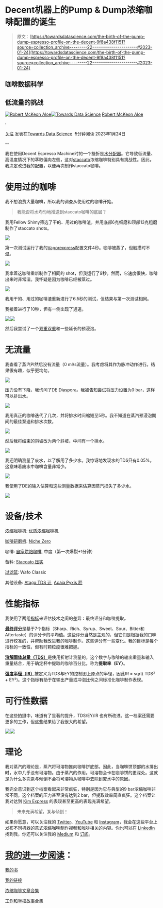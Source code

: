 # Decent机器上的Pump & Dump浓缩咖啡配置的诞生

> 原文：[https://towardsdatascience.com/the-birth-of-the-pump-dump-espresso-profile-on-the-decent-9f8a438f1151?source=collection_archive---------22-----------------------#2023-01-24](https://towardsdatascience.com/the-birth-of-the-pump-dump-espresso-profile-on-the-decent-9f8a438f1151?source=collection_archive---------22-----------------------#2023-01-24)

## 咖啡数据科学

## 低流量的挑战

[](https://rmckeon.medium.com/?source=post_page-----9f8a438f1151--------------------------------)[![Robert McKeon Aloe](../Images/ab747f7e39f9f4fdf10d92041d4dc37c.png)](https://rmckeon.medium.com/?source=post_page-----9f8a438f1151--------------------------------)[](https://towardsdatascience.com/?source=post_page-----9f8a438f1151--------------------------------)[![Towards Data Science](../Images/a6ff2676ffcc0c7aad8aaf1d79379785.png)](https://towardsdatascience.com/?source=post_page-----9f8a438f1151--------------------------------) [Robert McKeon Aloe](https://rmckeon.medium.com/?source=post_page-----9f8a438f1151--------------------------------)

·

[关注](https://medium.com/m/signin?actionUrl=https%3A%2F%2Fmedium.com%2F_%2Fsubscribe%2Fuser%2Fae592466d35f&operation=register&redirect=https%3A%2F%2Ftowardsdatascience.com%2Fthe-birth-of-the-pump-dump-espresso-profile-on-the-decent-9f8a438f1151&user=Robert+McKeon+Aloe&userId=ae592466d35f&source=post_page-ae592466d35f----9f8a438f1151---------------------post_header-----------) 发表在[Towards Data Science](https://towardsdatascience.com/?source=post_page-----9f8a438f1151--------------------------------) ·5分钟阅读·2023年1月24日[](https://medium.com/m/signin?actionUrl=https%3A%2F%2Fmedium.com%2F_%2Fvote%2Ftowards-data-science%2F9f8a438f1151&operation=register&redirect=https%3A%2F%2Ftowardsdatascience.com%2Fthe-birth-of-the-pump-dump-espresso-profile-on-the-decent-9f8a438f1151&user=Robert+McKeon+Aloe&userId=ae592466d35f&source=-----9f8a438f1151---------------------clap_footer-----------)

--

[](https://medium.com/m/signin?actionUrl=https%3A%2F%2Fmedium.com%2F_%2Fbookmark%2Fp%2F9f8a438f1151&operation=register&redirect=https%3A%2F%2Ftowardsdatascience.com%2Fthe-birth-of-the-pump-dump-espresso-profile-on-the-decent-9f8a438f1151&source=-----9f8a438f1151---------------------bookmark_footer-----------)

我在使用Decent Espresso Machine时的一个挫折是[水分配器](https://medium.com/@rmckeon/water-distribution-for-espresso-cd361bc0734)。它导致低流量、高温度情况下的萃取偏向左侧，这对[staccato](/staccato-espresso-is-fundamentally-better-than-regular-espresso-e73e88337127)浓缩咖啡特别具有挑战性。因此，我决定改进我的配置，以便再次制作staccato咖啡。

# 使用过的咖啡

我不想浪费大量咖啡，所以我的调查从使用过的咖啡开始。

> 我能否将水均匀地推送到staccato咖啡的底层？

我用Fellow Shimy筛选了干的、用过的咖啡渣，并用底部6克细磨和顶部13克粗磨制作了staccato shots。

![](../Images/f20e3ed435ef3ddb886470186cd94cc2.png)

第一次测试运行了我的[Vaporexpress](/debugging-vaporexpress-profile-espresso-shots-bfe050dcca0a)配置文件4秒。咖啡被蒸了，但触摸时不湿。

![](../Images/15dbc943ddd3587e69d1679f38d98fcc.png)

我拿着这咖啡重新制作了相同的 shot，但我运行了9秒。然而，它速度很快，咖啡出来时非常湿。我怀疑是因为咖啡已经被蒸过。

![](../Images/3f86f9fa9e2e55a8a04a086ac4605740.png)

我用干的、用过的咖啡渣重新进行了6.5秒的测试，但结果与第一次测试相同。

我接着进行了10秒，但有一侧出现了通道。

![](../Images/9d40fa7968ca1b8f125d924fda68b972.png)![](../Images/8cc9b1b12a872afa912c41c244efd478.png)

然后我尝试了一个[双重双重](/designing-the-double-double-sudo-staccato-espresso-shot-5c435c292672)和一些延长的预浸泡。

# 无流量

我查看了蒸汽PI然后没有流量（0 ml/s流量）。我考虑将其作为脉冲动作进行。结果很有趣，似乎更均匀。

![](../Images/cb108db477a74fc4a86db67a23f0067b.png)

压力没有下降，我询问了DE Diaspora。我被告知尝试将压力设置为0 bar，这样可以排出水。

![](../Images/c5769bcbf43abe046fb1ce087f2cb650.png)

我用真正的咖啡迭代了几次，并将排水时间缩短至5秒。我不知道在蒸汽预浸泡期间的最佳泵送和排水次数。

![](../Images/5455e7e84401243dfa2253f427e4fe94.png)

然后我将结束的斜坡改为两个斜坡，中间有一个排水。

![](../Images/31e0156e4cd0112771ecbf6797fbf782.png)

我还明确测量了废水，以了解用了多少水。我惊讶地发现水的TDS只有0.05%，这意味着废水中咖啡含量非常少。

![](../Images/7216fd8b4a324c0583d81a6056aa7b81.png)

我使用了DE的输入估算和这些测量数据来估算因蒸汽损失了多少水。

![](../Images/a821d55bcd224ae02329b31bf9faf8bb.png)

# 设备/技术

[浓缩咖啡机](/taxonomy-of-lever-espresso-machines-f32d111688f1): [优质浓缩咖啡机](/developing-a-decent-profile-for-espresso-c2750bed053f)

[咖啡研磨机](/rok-beats-niche-zero-part-1-7957ec49840d): [Niche Zero](https://youtu.be/2F_0bPW7ZPw)

咖啡: [自家烘焙咖啡](https://rmckeon.medium.com/coffee-roasting-splash-page-780b0c3242ea), 中度（第一次爆裂+1分钟）

备料: [Staccato 压实](/staccato-tamping-improving-espresso-without-a-sifter-b22de5db28f6)

[过滤篮](https://rmckeon.medium.com/espresso-baskets-and-related-topics-splash-page-ff10f690a738): Wafo Classic

其他设备: [Atago TDS 计](/affordable-coffee-solubility-tools-tds-for-espresso-brix-vs-atago-f8367efb5aa4), [Acaia Pyxis 秤](/data-review-acaia-scale-pyxis-for-espresso-457782bafa5d)

# 性能指标

我使用了两组[指标](/metrics-of-performance-espresso-1ef8af75ce9a)来评估技术之间的差异：最终评分和咖啡提取。

[**最终评分**](https://towardsdatascience.com/@rmckeon/coffee-data-sheet-d95fd241e7f6)是基于7个指标（Sharp、Rich、Syrup、Sweet、Sour、Bitter和Aftertaste）的评分卡的平均值。这些评分当然是主观的，但它们是根据我的口味进行校准的，并帮助我改进我的咖啡制作。这些评分有一些变化。我的目标是每个指标的一致性，但有时颗粒度很难把握。

[**溶解固体总量（TDS）**](/coffee-solubility-in-espresso-an-initial-study-88f78a432e2c)是使用折射计测量的，这个数字与咖啡的输出重量和输入重量结合，用于确定杯中提取的咖啡百分比，称为**提取率（EY）**。

[**强度半径（IR）**](/improving-coffee-extraction-metrics-intensity-radius-bb31e266ca2a)被定义为TDS与EY的控制图上原点的半径，因此IR = sqrt( TDS² + EY²)。这个指标有助于在输出产量或冲泡比例之间标准化咖啡制作表现。

# 可行性数据

在这些拍摄中，味道有了显著的提升，TDS/EY/IR 也有所改进。这一档案还需要更多的工作，但这些结果给了我很大的希望。

![](../Images/24ca6d8fcc9fc7630c1b75fcde824ba0.png)![](../Images/e398bf560d1c33e6178e94a3b2d85b50.png)

# 理论

我对蒸汽的理论是，蒸汽将可溶物推向咖啡饼底部。因此，当咖啡饼顶部的水排出时，水中几乎没有可溶物。由于蒸汽的作用，可溶物会卡在咖啡饼的更深处。这就是为什么多次泵与倾倒不会将可溶物从咖啡中去除到废水中的原因。

我完全意识到这个档案看起来非常疯狂，特别是因为它与典型的9 bar浓缩咖啡非常不同。这个档案的压力甚至没有达到2 bar，但提取效率简直疯狂。这个档案让我对达到 [Kim Express](/designing-the-double-double-sudo-staccato-espresso-shot-5c435c292672) 的表现甚至更高的表现充满希望。

> 未来充满希望，泵与倾倒！

如果你愿意，可以关注我的 [Twitter](https://mobile.twitter.com/espressofun)、[YouTube](https://m.youtube.com/channel/UClgcmAtBMTmVVGANjtntXTw) 和 [Instagram](https://www.instagram.com/espressofun/)，我会在这些平台上发布不同机器的意式浓缩咖啡制作视频和咖啡相关的内容。你也可以在 [LinkedIn](https://www.linkedin.com/in/dr-robert-mckeon-aloe-01581595) 找到我。你还可以关注我的 [Medium](https://towardsdatascience.com/@rmckeon/follow) 和 [订阅](https://rmckeon.medium.com/subscribe)。

# [我的进一步阅读](https://rmckeon.medium.com/story-collection-splash-page-e15025710347)：

[我的书](https://www.kickstarter.com/projects/espressofun/engineering-better-espresso-data-driven-coffee)

[我的链接](https://rmckeon.medium.com/my-links-5de9eb69c26b)

[浓缩咖啡文章合集](https://rmckeon.medium.com/a-collection-of-espresso-articles-de8a3abf9917?postPublishedType=repub)

[工作和学校故事合集](https://rmckeon.medium.com/a-collection-of-work-and-school-stories-6b7ca5a58318)

